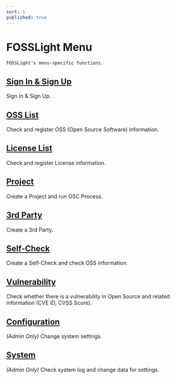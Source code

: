 ```yaml
---
sort: 1
published: true
---
```

# FOSSLight Menu

```note
FOSSLight's menu-specific functions.
```
## [Sign In & Sign Up](1_sign.md)
Sign In & Sign Up.

## [OSS List](2_oss.md)
Check and register OSS (Open Source Software) information.

## [License List](3_license.md)
Check and register License information.

## [Project](4_project.md)
Create a Project and run OSC Process.

## [3rd Party](5_third-party.md)
Create a 3rd Party.

## [Self-Check](6_self-check.md)
Create a Self-Check and check OSS information.

## [Vulnerability](7_vulnerability.md)
Check whether there is a vulnerability in Open Source and related information (CVE ID, CVSS Score).

## [Configuration](8_configuration.md)
*(Admin Only)* Change system settings.

## [System](9_system.md)
*(Admin Only)* Check system log and change data for settings.